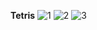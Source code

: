 **Tetris**
![1](https://user-images.githubusercontent.com/9462056/142942739-ca2eabe2-6238-4079-8931-faeaca3225c2.jpg)
![2](https://user-images.githubusercontent.com/9462056/142942741-86ea634b-0ad1-4515-ab87-c3d69f457623.jpg)
![3](https://user-images.githubusercontent.com/9462056/142942745-eebc606c-e965-4db6-82e9-0f85d5e3ca7e.jpg)
